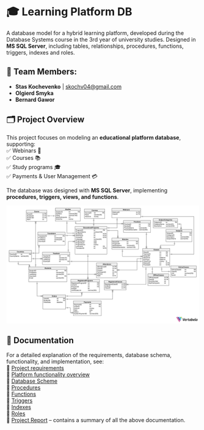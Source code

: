 # 🎓 Learning Platform DB

A database model for a hybrid learning platform, developed during the Database Systems course in the 3rd year of university studies. Designed in **MS SQL Server**, including tables, relationships, procedures, functions, triggers, indexes and roles.

## 👥 Team Members:
- **Stas Kochevenko** | skochv04@gmail.com
- **Olgierd Smyka**
- **Bernard Gawor**

## 🗂️ Project Overview
This project focuses on modeling an **educational platform database**, supporting:  
✅ Webinars 🎥  
✅ Courses 📚  
✅ Study programs 🎓  
✅ Payments & User Management 💳  

The database was designed with **MS SQL Server**, implementing **procedures, triggers, views, and functions**.

![Database Scheme](img/database-scheme.png)

## 📖 Documentation
For a detailed explanation of the requirements, database schema, functionality, and implementation, see:  
📄 [Project requirements](requirements.pdf)  
📄 [Platform functionality overview](db/functionality.md)  
📄 [Database Scheme](db/database-scheme.pdf)  
📄 [Procedures](db/procedures.md)  
📄 [Functions](db/functions.md)  
📄 [Triggers](db/triggers.md)  
📄 [Indexes](db/indexes.md)  
📄 [Roles](db/roles.md)  
📄 [Project Report](db/report.md) – contains a summary of all the above documentation.
